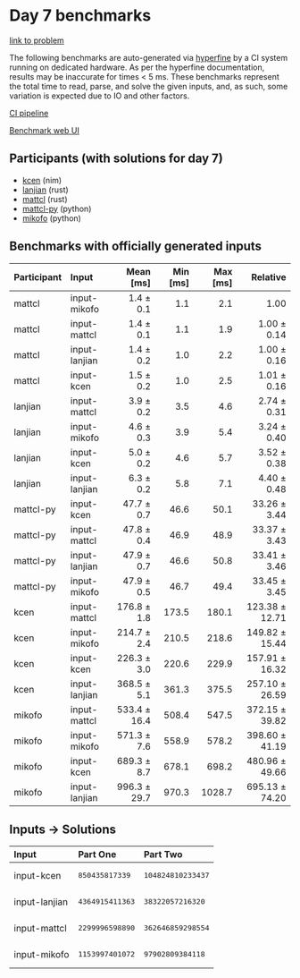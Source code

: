 # Day 7 benchmarks

[link to problem](https://adventofcode.com/2024/day/7)

The following benchmarks are auto-generated via
[hyperfine](https://github.com/sharkdp/hyperfine) by a CI system running on
dedicated hardware. As per the hyperfine documentation, results may be
inaccurate for times < 5 ms. These benchmarks represent the total time to read,
parse, and solve the given inputs, and, as such, some variation is expected due
to IO and other factors.

[CI pipeline](http://ci.papercode.net:8080/teams/main/pipelines/aoc2024)

[Benchmark web UI](https://aoc.ancalagon.black)


## Participants (with solutions for day 7)

- [kcen](https://github.com/kcen/aoc2024) (nim)
- [lanjian](https://github.com/lanjian/aoc-2024) (rust)
- [mattcl](https://github.com/mattcl/aoc2024) (rust)
- [mattcl-py](https://github.com/mattcl/aoc2024-py) (python)
- [mikofo](https://github.com/mikofo/aoc2024) (python)


## Benchmarks with officially generated inputs

| Participant | Input | Mean [ms] | Min [ms] | Max [ms] | Relative |
|:---|:---|---:|---:|---:|---:|
| mattcl | input-mikofo | 1.4 ± 0.1 | 1.1 | 2.1 | 1.00 |
| mattcl | input-mattcl | 1.4 ± 0.1 | 1.1 | 1.9 | 1.00 ± 0.14 |
| mattcl | input-lanjian | 1.4 ± 0.2 | 1.0 | 2.2 | 1.00 ± 0.16 |
| mattcl | input-kcen | 1.5 ± 0.2 | 1.0 | 2.5 | 1.01 ± 0.16 |
| lanjian | input-mattcl | 3.9 ± 0.2 | 3.5 | 4.6 | 2.74 ± 0.31 |
| lanjian | input-mikofo | 4.6 ± 0.3 | 3.9 | 5.4 | 3.24 ± 0.40 |
| lanjian | input-kcen | 5.0 ± 0.2 | 4.6 | 5.7 | 3.52 ± 0.38 |
| lanjian | input-lanjian | 6.3 ± 0.2 | 5.8 | 7.1 | 4.40 ± 0.48 |
| mattcl-py | input-kcen | 47.7 ± 0.7 | 46.6 | 50.1 | 33.26 ± 3.44 |
| mattcl-py | input-mattcl | 47.8 ± 0.4 | 46.9 | 48.9 | 33.37 ± 3.43 |
| mattcl-py | input-lanjian | 47.9 ± 0.7 | 46.6 | 50.8 | 33.41 ± 3.46 |
| mattcl-py | input-mikofo | 47.9 ± 0.5 | 46.7 | 49.4 | 33.45 ± 3.45 |
| kcen | input-mattcl | 176.8 ± 1.8 | 173.5 | 180.1 | 123.38 ± 12.71 |
| kcen | input-mikofo | 214.7 ± 2.4 | 210.5 | 218.6 | 149.82 ± 15.44 |
| kcen | input-kcen | 226.3 ± 3.0 | 220.6 | 229.9 | 157.91 ± 16.32 |
| kcen | input-lanjian | 368.5 ± 5.1 | 361.3 | 375.5 | 257.10 ± 26.59 |
| mikofo | input-mattcl | 533.4 ± 16.4 | 508.4 | 547.5 | 372.15 ± 39.82 |
| mikofo | input-mikofo | 571.3 ± 7.6 | 558.9 | 578.2 | 398.60 ± 41.19 |
| mikofo | input-kcen | 689.3 ± 8.7 | 678.1 | 698.2 | 480.96 ± 49.66 |
| mikofo | input-lanjian | 996.3 ± 29.7 | 970.3 | 1028.7 | 695.13 ± 74.20 |


## Inputs -> Solutions

| Input | Part One | Part Two |
|:---|:---|:---|
|input-kcen|<pre>850435817339</pre>|<pre>104824810233437</pre>|
|input-lanjian|<pre>4364915411363</pre>|<pre>38322057216320</pre>|
|input-mattcl|<pre>2299996598890</pre>|<pre>362646859298554</pre>|
|input-mikofo|<pre>1153997401072</pre>|<pre>97902809384118</pre>|